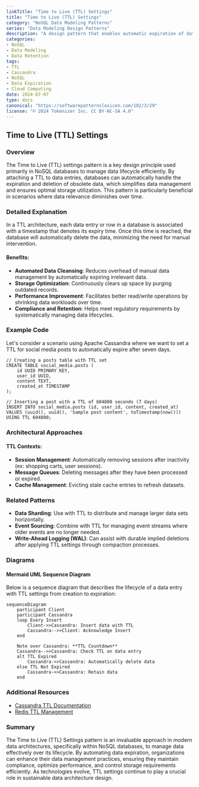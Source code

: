 ```yaml
---
linkTitle: "Time to Live (TTL) Settings"
title: "Time to Live (TTL) Settings"
category: "NoSQL Data Modeling Patterns"
series: "Data Modeling Design Patterns"
description: "A design pattern that enables automatic expiration of data after a specified time period, commonly used in NoSQL databases to handle data retention and deletion efficiently."
categories:
- NoSQL
- Data Modeling
- Data Retention
tags:
- TTL
- Cassandra
- NoSQL
- Data Expiration
- Cloud Computing
date: 2024-07-07
type: docs
canonical: "https://softwarepatternslexicon.com/102/3/29"
license: "© 2024 Tokenizer Inc. CC BY-NC-SA 4.0"
---
```


## Time to Live (TTL) Settings

### Overview

The Time to Live (TTL) settings pattern is a key design principle used primarily in NoSQL databases to manage data lifecycle efficiently. By attaching a TTL to data entries, databases can automatically handle the expiration and deletion of obsolete data, which simplifies data management and ensures optimal storage utilization. This pattern is particularly beneficial in scenarios where data relevance diminishes over time.

### Detailed Explanation

In a TTL architecture, each data entry or row in a database is associated with a timestamp that denotes its expiry time. Once this time is reached, the database will automatically delete the data, minimizing the need for manual intervention.

#### Benefits:
- **Automated Data Cleansing**: Reduces overhead of manual data management by automatically expiring irrelevant data.
- **Storage Optimization**: Continuously clears up space by purging outdated records.
- **Performance Improvement**: Facilitates better read/write operations by shrinking data workloads over time.
- **Compliance and Retention**: Helps meet regulatory requirements by systematically managing data lifecycles.

### Example Code

Let's consider a scenario using Apache Cassandra where we want to set a TTL for social media posts to automatically expire after seven days.

```cql
// Creating a posts table with TTL set
CREATE TABLE social_media.posts (
    id UUID PRIMARY KEY,
    user_id UUID,
    content TEXT,
    created_at TIMESTAMP
);

// Inserting a post with a TTL of 604800 seconds (7 days)
INSERT INTO social_media.posts (id, user_id, content, created_at) 
VALUES (uuid(), uuid(), 'Sample post content', toTimestamp(now()))
USING TTL 604800;
```

### Architectural Approaches

#### TTL Contexts:
- **Session Management**: Automatically removing sessions after inactivity (ex: shopping carts, user sessions).
- **Message Queues**: Deleting messages after they have been processed or expired.
- **Cache Management**: Evicting stale cache entries to refresh datasets.

### Related Patterns

- **Data Sharding**: Use with TTL to distribute and manage larger data sets horizontally.
- **Event Sourcing**: Combine with TTL for managing event streams where older events are no longer needed.
- **Write-Ahead Logging (WAL)**: Can assist with durable implied deletions after applying TTL settings through compaction processes.

### Diagrams

#### Mermaid UML Sequence Diagram
Below is a sequence diagram that describes the lifecycle of a data entry with TTL settings from creation to expiration:

```mermaid
sequenceDiagram
    participant Client
    participant Cassandra
    loop Every Insert
        Client->>Cassandra: Insert data with TTL
        Cassandra-->>Client: Acknowledge Insert
    end

    Note over Cassandra: **TTL Countdown**
    Cassandra-->>Cassandra: Check TTL on data entry
    alt TTL Expired
        Cassandra->>Cassandra: Automatically delete data
    else TTL Not Expired
        Cassandra->>Cassandra: Retain data
    end
```

### Additional Resources

- [Cassandra TTL Documentation](https://cassandra.apache.org/doc/latest/cassandra/cql/dml.html#ttl)
- [Redis TTL Management](https://redis.io/commands/expire/)

### Summary

The Time to Live (TTL) Settings pattern is an invaluable approach in modern data architectures, specifically within NoSQL databases, to manage data effectively over its lifecycle. By automating data expiration, organizations can enhance their data management practices, ensuring they maintain compliance, optimize performance, and control storage requirements efficiently. As technologies evolve, TTL settings continue to play a crucial role in sustainable data architecture design.
